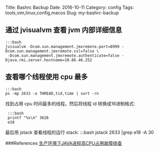 Title: Bashrc Backup
Date: 2016-10-11
Category: config
Tags: tools,vim,linux,config,macos
Slug: my-bashrc-backup

## 通过 jvisualvm 查看 jvm 内部详细信息
    :::bash
    jvisualvm -Dcom.sun.management.jmxremote.port=8999 -Dcom.sun.management.jmxremote.ssl=false \
     -Dcom.sun.management.jmxremote.authenticate=false -Djava.rmi.server.hostname=10.86.46.252
     
## 查看哪个线程使用 cpu 最多
    :::bash
    ps -mp 2633 -o THREAD,tid,time | sort -rn
    
找到占用 cpu 时间最多的线程。然后将线程 id 转换成16进制格式:

     :::bash
     printf "%x\n" 3626
     e18

最后用 jstack 查看线程的运行 stack:
    :::bash
    jstack 2633 |grep e18 -A 30
    
###References
[生产环境下JAVA进程高CPU占用故障排查](http://blog.chinaunix.net/uid-10449864-id-3463151.html)
